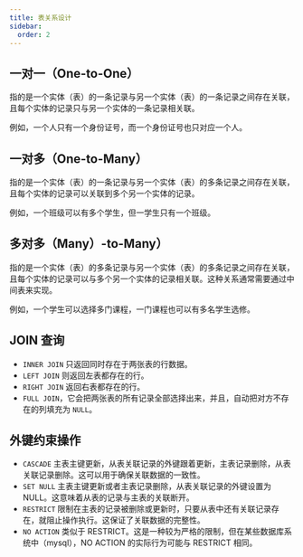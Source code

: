 ```yaml
---
title: 表关系设计
sidebar:
  order: 2
---
```


## 一对一（One-to-One）

指的是一个实体（表）的一条记录与另一个实体（表）的一条记录之间存在关联，且每个实体的记录只与另一个实体的一条记录相关联。

例如，一个人只有一个身份证号，而一个身份证号也只对应一个人。

## 一对多（One-to-Many）

指的是一个实体（表）的一条记录与另一个实体（表）的多条记录之间存在关联，且每个实体的记录可以关联到多个另一个实体的记录。

例如，一个班级可以有多个学生，但一学生只有一个班级。

## 多对多（Many）-to-Many）

指的是一个实体（表）的多条记录与另一个实体（表）的多条记录之间存在关联，且每个实体的记录可以与多个另一个实体的记录相关联。这种关系通常需要通过中间表来实现。

例如，一个学生可以选择多门课程，一门课程也可以有多名学生选修。

## JOIN 查询

- `INNER JOIN` 只返回同时存在于两张表的行数据。
- `LEFT JOIN` 则返回左表都存在的行。
- `RIGHT JOIN` 返回右表都存在的行。
- `FULL JOIN`，它会把两张表的所有记录全部选择出来，并且，自动把对方不存在的列填充为 `NULL`。

## 外键约束操作

- `CASCADE` 主表主键更新，从表关联记录的外键跟着更新，主表记录删除，从表关联记录删除。这可以用于确保关联数据的一致性。
- `SET NULL` 主表主键更新或者主表记录删除，从表关联记录的外键设置为 NULL。这意味着从表的记录与主表的关联断开。
- `RESTRICT` 限制在主表的记录被删除或更新时，只要从表中还有关联记录存在，就阻止操作执行。这保证了关联数据的完整性。
- `NO ACTION` 类似于 RESTRICT。这是一种较为严格的限制，但在某些数据库系统中（mysql），NO ACTION 的实际行为可能与 RESTRICT 相同。
